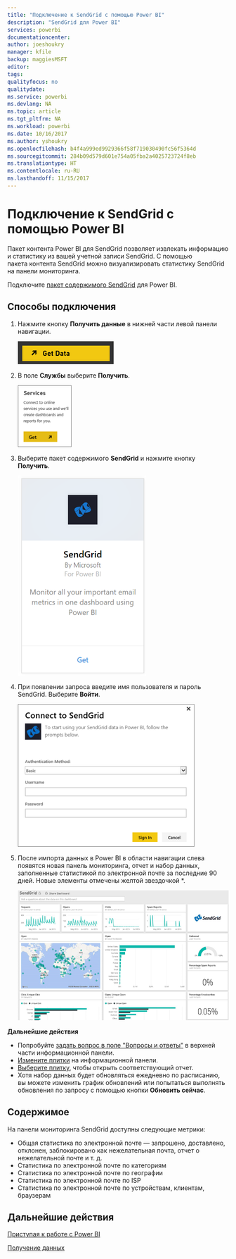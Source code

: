 ```yaml
---
title: "Подключение к SendGrid с помощью Power BI"
description: "SendGrid для Power BI"
services: powerbi
documentationcenter: 
author: joeshoukry
manager: kfile
backup: maggiesMSFT
editor: 
tags: 
qualityfocus: no
qualitydate: 
ms.service: powerbi
ms.devlang: NA
ms.topic: article
ms.tgt_pltfrm: NA
ms.workload: powerbi
ms.date: 10/16/2017
ms.author: yshoukry
ms.openlocfilehash: b4f4a999ed9929366f58f719030490fc56f5364d
ms.sourcegitcommit: 284b09d579d601e754a05fba2a4025723724f8eb
ms.translationtype: HT
ms.contentlocale: ru-RU
ms.lasthandoff: 11/15/2017
---
```

# <a name="connect-to-sendgrid-with-power-bi"></a>Подключение к SendGrid с помощью Power BI
Пакет контента Power BI для SendGrid позволяет извлекать информацию и статистику из вашей учетной записи SendGrid. С помощью пакета контента SendGrid можно визуализировать статистику SendGrid на панели мониторинга.

Подключите [пакет содержимого SendGrid](https://app.powerbi.com/getdata/services/sendgrid) для Power BI.

## <a name="how-to-connect"></a>Способы подключения
1. Нажмите кнопку **Получить данные** в нижней части левой панели навигации.
   
   ![](media/service-connect-to-sendgrid/pbi_getdata.png) 
2. В поле **Службы** выберите **Получить**.
   
   ![](media/service-connect-to-sendgrid/pbi_getservices.png) 
3. Выберите пакет содержимого **SendGrid** и нажмите кнопку **Получить**.
   
   ![](media/service-connect-to-sendgrid/sendgrid.png) 
4. При появлении запроса введите имя пользователя и пароль SendGrid. Выберите **Войти**.
   
   ![](media/service-connect-to-sendgrid/pbi_sendgridsignin.png)
5. После импорта данных в Power BI в области навигации слева появятся новая панель мониторинга, отчет и набор данных, заполненные статистикой по электронной почте за последние 90 дней. Новые элементы отмечены желтой звездочкой \*.
   
   ![](media/service-connect-to-sendgrid/pbi_sendgriddash.png)

**Дальнейшие действия**

* Попробуйте [задать вопрос в поле "Вопросы и ответы"](service-q-and-a.md) в верхней части информационной панели.
* [Измените плитки](service-dashboard-edit-tile.md) на информационной панели.
* [Выберите плитку](service-dashboard-tiles.md), чтобы открыть соответствующий отчет.
* Хотя набор данных будет обновляться ежедневно по расписанию, вы можете изменить график обновлений или попытаться выполнять обновления по запросу с помощью кнопки **Обновить сейчас**.

## <a name="whats-included"></a>Содержимое
На панели мониторинга SendGrid доступны следующие метрики:

* Общая статистика по электронной почте — запрошено, доставлено, отклонен, заблокировано как нежелательная почта, отчет о нежелательной почте и т. д.
* Статистика по электронной почте по категориям
* Статистика по электронной почте по географии
* Статистика по электронной почте по ISP
* Статистика по электронной почте по устройствам, клиентам, браузерам

## <a name="next-steps"></a>Дальнейшие действия
[Приступая к работе с Power BI](service-get-started.md)

[Получение данных](service-get-data.md)

